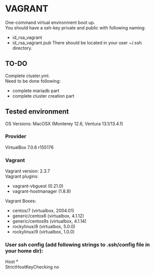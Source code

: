 # VAGRANT
One-command virtual environment boot up. <br>
You should have a ssh-key private and public with following naming:
- id_rsa_vagrant
- id_rsa_vagrant.pub
There should be located in your user ~/.ssh directory.

## TO-DO
Complete cluster.yml.<br>
Need to be done following:
- complete mariadb part
- complete cluster creation part

## Tested environment
OS Versions: MacOSX (Monterey 12.6, Ventura 13.1/13.4.1)

### Provider
VirtualBox 7.0.6 r155176

### Vagrant
Vagrant version: 2.3.7 <br>
Vagrant plugins:
  - vagrant-vbguest (0.21.0)
  - vagrant-hostmanager (1.8.9) <br> 
  
Vagrant Boxes:
 + centos/7         (virtualbox, 2004.01)
 + generic/centos6 (virtualbox, 4.1.12)
 + generic/centos9s (virtualbox, 4.1.14)
 + rockylinux/8     (virtualbox, 5.0.0) 
 + rockylinux/9     (virtualbox, 1.0.0) <br>



### User ssh config (add following strings to .ssh/config file in your home dir):
Host * <br>
	StrictHostKeyChecking no






